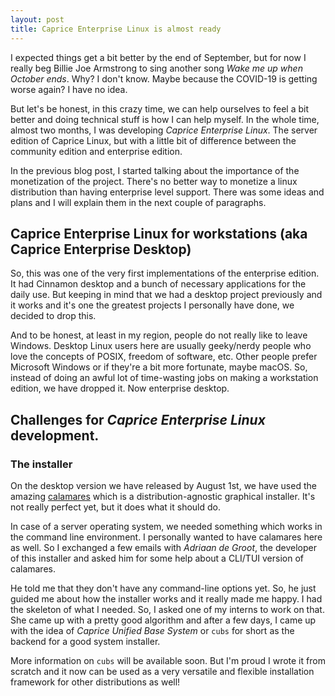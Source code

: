```yaml
---
layout: post
title: Caprice Enterprise Linux is almost ready
---
```


I expected things get a bit better by the end of September, but for now I really beg Billie Joe Armstrong to sing another song _Wake me up when October ends_. Why? I don't know. Maybe because the COVID-19 is getting worse again? I have no idea. 

But let's be honest, in this crazy time, we can help ourselves to feel a bit better and doing technical stuff is how I can help myself. In the whole time, almost two months, I was developing _Caprice Enterprise Linux_. The server edition of Caprice Linux, but with a little bit of difference between the community edition and enterprise edition. 

In the previous blog post, I started talking about the importance of the monetization of the project. There's no better way to monetize a linux distribution than having enterprise level support. There was some ideas and plans and I will explain them in the next couple of paragraphs.

## Caprice Enterprise Linux for workstations (aka Caprice Enterprise Desktop)

So, this was one of the very first implementations of the enterprise edition. It had Cinnamon desktop and a bunch of necessary applications for the daily use. But keeping in mind that we had a desktop project previously and it works and it's one the greatest projects I personally have done, we decided to drop this. 

And to be honest, at least in my region, people do not really like to leave Windows. Desktop Linux users here are usually geeky/nerdy people who love the concepts of POSIX, freedom of software, etc. Other people prefer Microsoft Windows or if they're a bit more fortunate, maybe macOS. So, instead of doing an awful lot of time-wasting jobs on making a workstation edition, we have dropped it. Now enterprise desktop. 

## Challenges for _Caprice Enterprise Linux_ development. 

### The installer 

On the desktop version we have released by August 1st, we have used the amazing [calamares](http://calamares.io) which is a distribution-agnostic graphical installer. It's not really perfect yet, but it does what it should do. 

In case of a server operating system, we needed something which works in the command line environment. I personally wanted to have calamares here as well. So I exchanged a few emails with _Adriaan de Groot_, the developer of this installer and asked him for some help about a CLI/TUI version of calamares. 

He told me that they don't have any command-line options yet. So, he just guided me about how the installer works and it really made me happy. I had the skeleton of what I needed. So, I asked one of my interns to work on that. She came up with a pretty good algorithm and after a few days, I came up with the idea of _Caprice Unified Base System_ or `cubs` for short as the backend for a good system installer. 

More information on `cubs` will be available soon. But I'm proud I wrote it from scratch and it now can be used as a very versatile and flexible installation framework for other distributions as well!